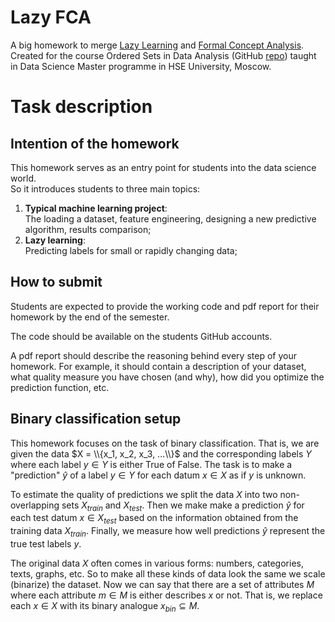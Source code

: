 # Lazy FCA

A big homework to merge [Lazy Learning](https://en.wikipedia.org/wiki/Lazy_learning)
and [Formal Concept Analysis](https://en.wikipedia.org/wiki/Formal_concept_analysis).
Created for the course Ordered Sets in Data Analysis (GitHub [repo](https://github.com/AndrewDiv/FCALC))
taught in Data Science Master programme in HSE University, Moscow. 

# Task description

## Intention of the homework
 
This homework serves as an entry point for students into the data science world.     
So it introduces students to three main topics: 
1. **Typical machine learning project**: \
   The loading a dataset, feature engineering, designing a new predictive algorithm, results comparison;     
2. **Lazy learning**: \
   Predicting labels for small or rapidly changing data; 


## How to submit

Students are expected to provide the working code and pdf report for their homework by the end of the semester. 

The code should be available on the students GitHub accounts.

A pdf report should describe the reasoning behind every step of your homework. For example,
it should contain a description of your dataset, what quality measure you have chosen (and why), 
how did you optimize the prediction function, etc.  

## Binary classification setup

This homework focuses on the task of binary classification. 
That is, we are given the data $X = \\{x_1, x_2, x_3, ...\\}$
and the corresponding labels $Y$ where each label $y \in Y$ is either True of False.
The task is to make a "prediction" $\hat{y}$ of a label $y \in Y$ for each datum $x \in X$ as if $y$ is unknown.

To estimate the quality of predictions we split the data $X$ into two non-overlapping sets $X_{train}$ and $X_{test}$.
Then we make make a prediction $\hat{y}$ for each test datum $x \in X_{test}$
based on the information obtained from the training data $X_{train}$. 
Finally, we measure how well predictions $\hat{y}$ represent the true test labels $y$.  

The original data $X$ often comes in various forms: numbers, categories, texts, graphs, etc.
So to make all these kinds of data look the same we scale (binarize) the dataset. 
Now we can say that there are a set of attributes $M$ where each attribute $m \in M$ is either describes $x$ or not.
That is, we replace each $x \in X$ with its binary analogue $x_{bin} \subseteq M$.



